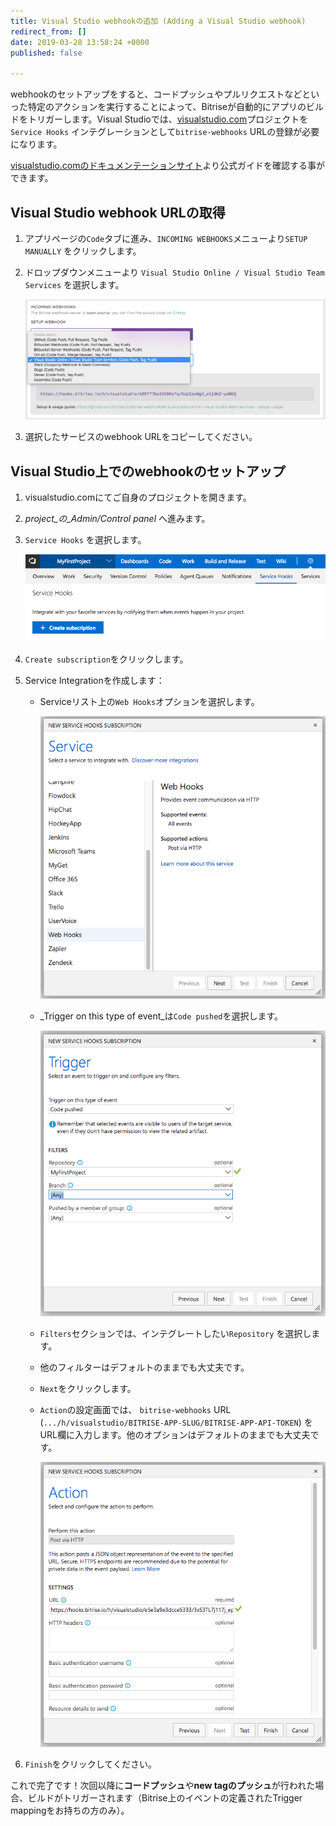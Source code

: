```yaml
---
title: Visual Studio webhookの追加 (Adding a Visual Studio webhook)
redirect_from: []
date: 2019-03-28 13:58:24 +0000
published: false

---
```

webhookのセットアップをすると、コードプッシュやプルリクエストなどといった特定のアクションを実行することによって、Bitriseが自動的にアプリのビルドをトリガーします。Visual Studioでは、[visualstudio.com](https://visualstudio.com)プロジェクトを`Service Hooks` インテグレーションとして`bitrise-webhooks` URLの登録が必要になります。

[visualstudio.comのドキュメンテーションサイト](https://www.visualstudio.com/en-us/get-started/integrate/service-hooks/webhooks-and-vso-vs)より公式ガイドを確認する事ができます。

## Visual Studio webhook URLの取得

1. アプリページの`Code`タブに進み、`INCOMING WEBHOOKS`メニューより`SETUP MANUALLY` をクリックします。
2. ドロップダウンメニューより `Visual Studio Online / Visual Studio Team Services` を選択します。

   ![Screenshot](/img/bitrise-visual-webhook.png)
3. 選択したサービスのwebhook URLをコピーしてください。

## Visual Studio上でのwebhookのセットアップ

1. visualstudio.comにてご自身のプロジェクトを開きます。
2. _project_の_Admin/Control panel_ へ進みます。
3. `Service Hooks` を選択します。

   ![Screenshot](/img/webhooks/visual-studio-service-hooks.png)
4. `Create subscription`をクリックします。
5. Service Integrationを作成します：
   * Serviceリスト上の`Web Hooks`オプションを選択します。

     ![Screenshot](/img/webhooks/visual-studio-new-service.png)
   * _Trigger on this type of event_は`Code pushed`を選択します。

     ![Screenshot](/img/webhooks/visual-studio-code-pushed.png)
   * `Filters`セクションでは、インテグレートしたい`Repository` を選択します。
   * 他のフィルターはデフォルトのままでも大丈夫です。
   * `Next`をクリックします。
   * `Action`の設定画面では、 `bitrise-webhooks` URL (`.../h/visualstudio/BITRISE-APP-SLUG/BITRISE-APP-API-TOKEN`) をURL欄に入力します。他のオプションはデフォルトのままでも大丈夫です。

     ![Screenshot](/img/webhooks/visual-studio-webhook-url.png)
6. `Finish`をクリックしてください。

これで完了です！次回以降に**コードプッシュ**や**new tagのプッシュ**が行われた場合、ビルドがトリガーされます（Bitrise上のイベントの定義されたTrigger mappingをお持ちの方のみ）。